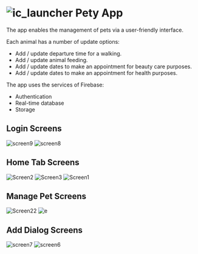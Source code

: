 # ![ic_launcher](https://user-images.githubusercontent.com/48810056/109519239-b9362480-7ab3-11eb-9e9c-96be73efc96a.png) Pety App 
 

The app enables the management of pets via a user-friendly interface.

Each animal has a number of update options:
* Add / update departure time for a walking.
* Add / update animal feeding.
* Add / update dates to make an appointment for beauty care purposes.
* Add / update dates to make an appointment for health purposes.

The app uses the services of Firebase:
* Authentication
* Real-time database
* Storage

## Login Screens
![screen9](https://user-images.githubusercontent.com/48810056/109517626-234dca00-7ab2-11eb-8a7d-24b57566a1ee.JPG)
![screen8](https://user-images.githubusercontent.com/48810056/109517635-25178d80-7ab2-11eb-92ed-28a92b19c868.JPG)

## Home Tab Screens
![Screen2](https://user-images.githubusercontent.com/48810056/109517749-42e4f280-7ab2-11eb-970d-b4f4355ccf33.JPG)
![Screen3](https://user-images.githubusercontent.com/48810056/109517994-850e3400-7ab2-11eb-9b33-fa1c44c9c76c.JPG)
![Screen1](https://user-images.githubusercontent.com/48810056/109788076-9290fe80-7c17-11eb-96bf-17187b042c30.JPG)

## Manage Pet Screens
![Screen22](https://user-images.githubusercontent.com/48810056/109788156-a9375580-7c17-11eb-83e2-6a66f0933bbf.JPG)
![e](https://user-images.githubusercontent.com/48810056/109788185-b3f1ea80-7c17-11eb-8b7f-6ad583e6cccf.JPG)

## Add Dialog Screens
![screen7](https://user-images.githubusercontent.com/48810056/109518152-ad962e00-7ab2-11eb-9de5-292afb4b4f95.JPG)
![screen6](https://user-images.githubusercontent.com/48810056/109518157-ae2ec480-7ab2-11eb-8fbc-0331de20b99a.JPG)
